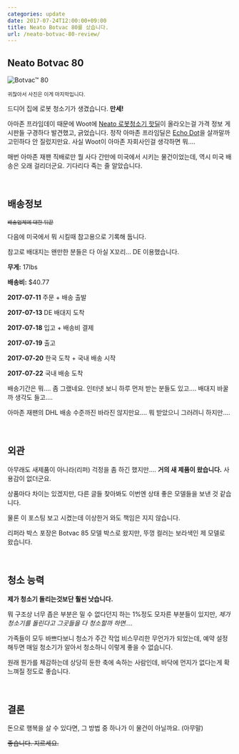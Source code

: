 ```yaml
---
categories: update
date: 2017-07-24T12:00:00+09:00
title: Neato Botvac 80를 샀습니다.
url: /neato-botvac-80-review/
---
```


## Neato Botvac 80

<img src="/images/neato-botvac_80_purple-side-view-small.jpg" alt="Botvac™ 80" />

<small class="text-muted">귀찮아서 사진은 이게 마지막입니다.</small>

드디어 집에 로봇 청소기가 생겼습니다. **만세!**

아마존 프라임데이 때문에 Woot에 [Neato 로봇청소기 핫딜](https://home.woot.com/offers/neato-your-choice)이 올라오는걸 가격 정보 게시판들 구경하다 발견했고, 긁었습니다. 정작 아마존 프라임딜은 [Echo Dot](https://www.amazon.com/dp/B01DFKC2SO)을 살까말까 고민하다 안 질렀지만요. 사실 Woot이 아마존 자회사인걸 생각하면 뭐....

매번 아마존 재팬 직배로만 뭘 사다 간만에 미국에서 시키는 물건이었는데, 역시 미국 배송은 오래 걸리더군요. 기다리다 죽는 줄 알았습니다.

&nbsp;

## 배송정보

<small><del>배송업체에 대한 뒤끝</del></small>

다음에 미국에서 뭐 시킬때 참고용으로 기록해 둡니다.

참고로 배대지는 왠만한 분들은 다 아실 X꼬리... DE 이용했습니다.

**무게:** 17lbs

**배송비:** $40.77

**2017-07-11** 주문 + 배송 출발

**2017-07-13** DE 배대지 도착

**2017-07-18** 입고 + 배송비 결제

**2017-07-19** 출고

**2017-07-20** 한국 도착 + 국내 배송 시작

**2017-07-22** 국내 배송 도착

배송기간은 뭐.... 좀 그랬네요. 인터넷 보니 하루 먼저 받는 분들도 있고.... 배대지 바꿀까 생각도 들고....

아마존 재팬의 DHL 배송 수준까진 바라진 않지만요.... 뭐 받았으니 그러려니 하지만....

&nbsp;

## 외관

아무래도 새제품이 아니라(리퍼) 걱정을 좀 하긴 했지만.... **거의 새 제품이 왔습니다.** 사용감이 없더군요.

상품마다 차이는 있겠지만, 다른 글들 찾아봐도 이번엔 상태 좋은 모델들을 보낸 것 같습니다.

물론 이 포스팅 보고 시켰는데 이상한거 와도 책임은 지지 않습니다.

리퍼라 박스 포장은 Botvac 85 모델 박스로 왔지만, 뚜껑 컬러는 보라색인 제 모델로 왔습니다.

&nbsp;

## 청소 능력

**제가 청소기 돌리는것보단 훨씬 낫습니다.**

뭐 구조상 너무 좁은 부분은 밀 수 없다던지 하는 1%정도 모자른 부분들이 있지만, *제가 청소기를 돌린다고 그곳들을 다 청소할까 하면....*

가족들이 모두 바쁘다보니 청소가 주간 작업 비스무리한 무언가가 되었는데, 예약 설정해두면 매일 청소기가 알아서 청소하니 이렇게 좋을 수 없습니다.

원래 뭔가를 체감하는데 상당히 둔한 축에 속하는 사람인데, 바닥에 먼지가 없다는게 확 느껴질 정도로 좋습니다.

&nbsp;

## 결론

돈으로 행복을 살 수 있다면, 그 방법 중 하나가 이 물건이 아닐까요. (아무말)

<del>좋습니다. 지르세요.</del>
